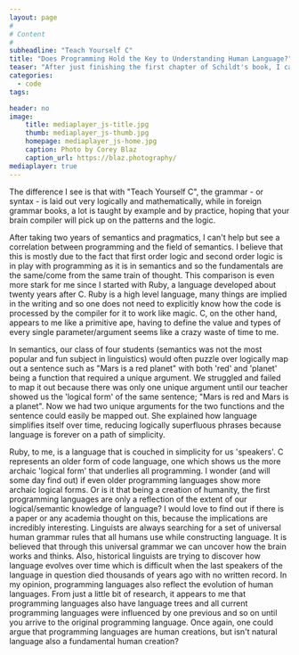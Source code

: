 ```yaml
---
layout: page
#
# Content
#
subheadline: "Teach Yourself C"
title: "Does Programming Hold the Key to Understanding Human Language?"
teaser: "After just finishing the first chapter of Schildt's book, I can't help but be struck how similar the first (and potentially more) chapter of this book was to a grammar book for a foreign language. For example, there is a segment in the first chapter which states, 'a prototype consists of a function's name, its return type, and its parameter list...the compiler needs to know this information in order for it to properly execute a call to the function.' This is the equivalent of a grammar book explaining how a sentence is structured in the foreign language; a sentence contains an object, verb, and subject. Just switch out the word 'compiler' with 'brain' and it strikes me as a very human-like system."
categories:
  - code
tags:

header: no
image:
    title: mediaplayer_js-title.jpg
    thumb: mediaplayer_js-thumb.jpg
    homepage: mediaplayer_js-home.jpg
    caption: Photo by Corey Blaz
    caption_url: https://blaz.photography/
mediaplayer: true
---
```


The difference I see is that with "Teach Yourself C", the grammar - or syntax - is laid out very logically and mathematically, while in foreign grammar books, a lot is taught by example and by practice, hoping that your brain compiler will pick up on the patterns and the logic.

After taking two years of semantics and pragmatics, I can't help but see a correlation between programming and the field of semantics. I believe that this is mostly due to the fact that first order logic and second order logic is in play with programming as it is in semantics and so the fundamentals are the same/come from the same train of thought. This comparison is even more stark for me since I started with Ruby, a language developed about twenty years after C. Ruby is a high level language, many things are implied in the writing and so one does not need to explicitly know how the code is processed by the compiler for it to work like magic. C, on the other hand, appears to me like a primitive ape, having to define the value and types of every single parameter/argument seems like a crazy waste of time to me.

In semantics, our class of four students (semantics was not the most popular and fun subject in linguistics) would often puzzle over logically map out a sentence such as "Mars is a red planet" with both 'red' and 'planet' being a function that required a unique argument. We struggled and failed to map it out because there was only one unique argument until our teacher showed us the 'logical form' of the same sentence; "Mars is red and Mars is a planet". Now we had two unique arguments for the two functions and the sentence could easily be mapped out. She explained how language simplifies itself over time, reducing logically superfluous phrases because language is forever on a path of simplicity.

Ruby, to me, is a language that is couched in simplicity for us 'speakers'. C represents an older form of code language, one which shows us the more archaic 'logical form' that underlies all programming. I wonder (and will some day find out) if even older programming languages show more archaic logical forms. Or is it that being a creation of humanity, the first programming languages are only a reflection of the extent of our logical/semantic knowledge of language? I would love to find out if there is a paper or any academia thought on this, because the implications are incredibly interesting. Linguists are always searching for a set of universal human grammar rules that all humans use while constructing language. It is believed that through this universal grammar we can uncover how the brain works and thinks. Also, historical linguists are trying to discover how language evolves over time which is difficult when the last speakers of the language in question died thousands of years ago with no written record. In my opinion, programming languages also reflect the evolution of human languages. From just a little bit of research, it appears to me that programming languages also have language trees and all current programming languages were influenced by one previous and so on until you arrive to the original programming language. Once again, one could argue that programming languages are human creations, but isn't natural language also a fundamental human creation?


